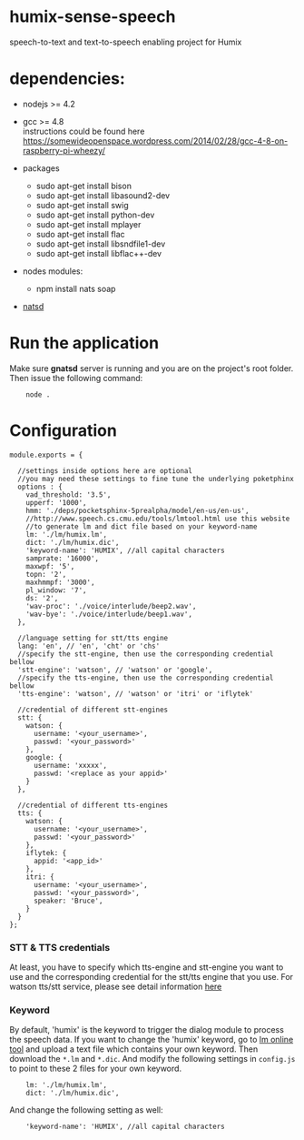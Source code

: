 # humix-sense-speech
speech-to-text and text-to-speech enabling project for Humix

# dependencies:
- nodejs >= 4.2
- gcc >= 4.8  
  instructions could be found here https://somewideopenspace.wordpress.com/2014/02/28/gcc-4-8-on-raspberry-pi-wheezy/
- packages
    - sudo apt-get install bison
    - sudo apt-get install libasound2-dev
    - sudo apt-get install swig
    - sudo apt-get install python-dev
    - sudo apt-get install mplayer
    - sudo apt-get install flac
    - sudo apt-get install libsndfile1-dev
    - sudo apt-get install libflac++-dev

- nodes modules:
    - npm install nats soap

- [natsd](https://github.com/nats-io/gnatsd)

# Run the application
Make sure **gnatsd** server is running and you are on the project's root folder. Then issue the following command:
```
    node .
```

# Configuration
```(javascript)
module.exports = {

  //settings inside options here are optional
  //you may need these settings to fine tune the underlying poketphinx
  options : {
    vad_threshold: '3.5',
    upperf: '1000',
    hmm: './deps/pocketsphinx-5prealpha/model/en-us/en-us',
    //http://www.speech.cs.cmu.edu/tools/lmtool.html use this website
    //to generate lm and dict file based on your keyword-name
    lm: './lm/humix.lm',
    dict: './lm/humix.dic',
    'keyword-name': 'HUMIX', //all capital characters
    samprate: '16000',
    maxwpf: '5',
    topn: '2',
    maxhmmpf: '3000',
    pl_window: '7',
    ds: '2',
    'wav-proc': './voice/interlude/beep2.wav',
    'wav-bye': './voice/interlude/beep1.wav',
  },

  //language setting for stt/tts engine
  lang: 'en', // 'en', 'cht' or 'chs'
  //specify the stt-engine, then use the corresponding credential bellow
  'stt-engine': 'watson', // 'watson' or 'google',
  //specify the tts-engine, then use the corresponding credential bellow
  'tts-engine': 'watson', // 'watson' or 'itri' or 'iflytek'

  //credential of different stt-engines
  stt: {
    watson: {
      username: '<your_username>',
      passwd: '<your_password>'
    },
    google: {
      username: 'xxxxx',
      passwd: '<replace as your appid>'
    }
  },
  
  //credential of different tts-engines
  tts: {
    watson: {
      username: '<your_username>',
      passwd: '<your_password>'
    },
    iflytek: {
      appid: '<app_id>'
    },
    itri: {
      username: '<your_username>',
      passwd: '<your_password>',
      speaker: 'Bruce',
    }
  }
};
```

### STT & TTS credentials
At least, you have to specify which tts-engine and stt-engine you want to use and the corresponding credential for the stt/tts engine that you use. For watson tts/stt service, please see detail information [here](https://github.com/project-humix/humix-sense#config-stt--tts-credentials)

### Keyword
By default, 'humix' is the keyword to trigger the dialog module to process the speech data. 
If you want to change the 'humix' keyword, go to [lm online tool](http://www.speech.cs.cmu.edu/tools/lmtool-new.html)
and upload a text file which contains your own keyword. Then download the `*.lm` and `*.dic`. And modify the following
settings in `config.js` to point to these 2 files for your own keyword.
```
    lm: './lm/humix.lm',
    dict: './lm/humix.dic',
```
And change the following setting as well:
```
    'keyword-name': 'HUMIX', //all capital characters
```


